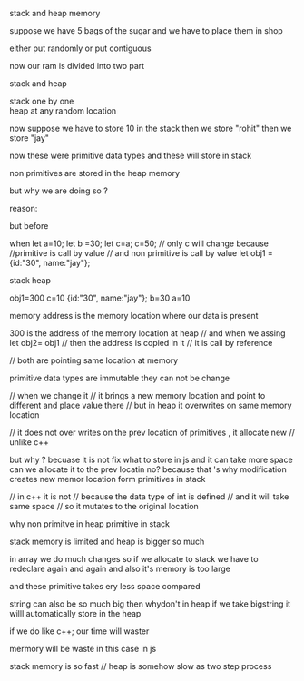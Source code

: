 
stack and heap memory 


suppose we have 5 bags of the sugar 
and we have to place them in 
shop 


either put randomly 
or put contiguous 



now our ram is divided into two part 

stack and heap 

stack one by one  
heap at any random location 


now suppose we have to store 10 in the stack 
then we store "rohit" 
then we store "jay"

now these were primitive data types and these 
will store in stack 

non primitives are stored in the heap memory 


but why we are doing so ? 


reason: 

but before 

when let a=10; 
     let b =30;
     let c=a; 
     c=50; // only c will change because
     //primitive is call by value 
     // and non primitive is call by value 
     let obj1 ={id:"30", name:"jay"}; 

     

stack             heap

obj1=300
c=10            {id:"30", name:"jay"};
b=30
a=10

memory address is the memory location where our data is present 

300 is the address of the memory location at heap 
// and when we assing let obj2= obj1 
// then the address is copied in it 
// it is call by reference 

// both are pointing same location at memory 




primitive data types are immutable they can not be change 

// when we change it 
// it brings a new memory location and point to different and place value there 
// but in heap it overwrites on same memory location 

// it does not over writes on the prev location of primitives , it allocate new 
// unlike c++

but why ? 
becuase it is not fix what to store in js 
and it  can take more space 
can we allocate it to the prev locatin 
no?  because 
that 's why modification creates new
memor location form primitives in stack 


// in c++ it is not 
// because the data type of int is defined 
// and it will take same space 
// so it mutates to the original location 





why non primitve in heap 
primitive in stack 


stack memory is limited and heap is bigger so much 

in array we do much changes 
so if we allocate to stack we have to redeclare again and again 
and also it's memory is too large 

and these primitive takes ery less space compared


string can also be so much big then whydon't in heap 
if we take bigstring it willl automatically store in the heap 



if we do like c++; 
our time will waster 


mermory will be waste in this case in js 

stack memory is so fast 
// heap is somehow slow as two step process 

